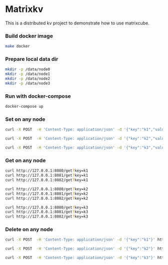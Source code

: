 # Matrixkv
This is a distributed kv project to demonstrate how to use matrixcube.

### Build docker image
```bash
make docker
```

### Prepare local data dir
```bash
mkdir -p /data/node0
mkdir -p /data/node1
mkdir -p /data/node2
mkdir -p /data/node3
```

### Run with docker-compose
```bash
docker-compose up
```

### Set on any node
```bash
curl -X POST  -H 'Content-Type: application/json' -d '{"key":"k1","value":"v1"}' http://127.0.0.1:8080/set

curl -X POST  -H 'Content-Type: application/json' -d '{"key":"k2","value":"v2"}' http://127.0.0.1:8081/set

curl -X POST  -H 'Content-Type: application/json' -d '{"key":"k3","value":"v3"}' http://127.0.0.1:8082/set
```


### Get on any node
```bash
curl http://127.0.0.1:8080/get?key=k1
curl http://127.0.0.1:8081/get?key=k1
curl http://127.0.0.1:8082/get?key=k1

curl http://127.0.0.1:8080/get?key=k2
curl http://127.0.0.1:8081/get?key=k2
curl http://127.0.0.1:8082/get?key=k2

curl http://127.0.0.1:8080/get?key=k3
curl http://127.0.0.1:8081/get?key=k3
curl http://127.0.0.1:8082/get?key=k3
```

### Delete on any node
```bash
curl -X POST  -H 'Content-Type: application/json' -d '{"key":"k1"}' http://127.0.0.1:8080/delete

curl -X POST  -H 'Content-Type: application/json' -d '{"key":"k2"}' http://127.0.0.1:8081/delete

curl -X POST  -H 'Content-Type: application/json' -d '{"key":"k3"}' http://127.0.0.1:8082/delete
```

